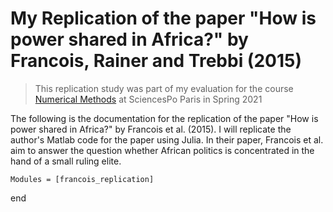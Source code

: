 # My Replication of the paper "How is power shared in Africa?" by Francois, Rainer and Trebbi (2015)

> This replication study was part of my evaluation for the course [Numerical Methods](https://floswald.github.io/NumericalMethods/) at SciencesPo Paris in Spring 2021

The following is the documentation for the replication of the paper "How is power shared in Africa?" by Francois et al. (2015). I will replicate the author's Matlab code for the paper using Julia. 
In their paper, Francois et al. aim to answer the question whether African politics is concentrated in the hand of a small ruling elite. 



```@autodocs
Modules = [francois_replication]
```


end
